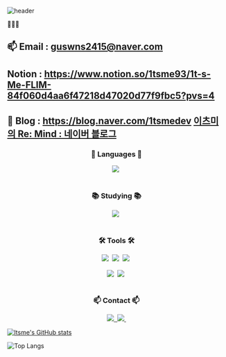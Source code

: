<!-- 타이틀 -->
![header](https://capsule-render.vercel.app/api?type=waving&color=gradient&reversal=true&height=200&section=header&text=lt's%20me%20Hub&fontSize=60)


<!-- 프로필 --> 🔭💬😄

📫 **Email** : guswns2415@naver.com
---
**Notion** : https://www.notion.so/1tsme93/1t-s-Me-FLIM-84f060d4aa6f47218d47020d77f9fbc5?pvs=4
---
🌱 **Blog** : https://blog.naver.com/1tsmedev
[이츠미의 Re: Mind : 네이버 블로그](https://blog.naver.com/1tsmedev)
---



<!--내용 부분-->
<h3 align="center">🔭 Languages 🔭</h3>
<div align="center">
  <img src="https://img.shields.io/badge/react-20232a.svg?style=for-the-badge&logo=react&logoColor=61DAFB" />&nbsp
</div>
<br>

<h3 align="center">📚 Studying 📚</h3>
<div align="center">
  <img src="https://img.shields.io/badge/typescript-007ACC.svg?style=for-the-badge&logo=typescript&logoColor=white" />&nbsp
</div>

<br>

<h3 align="center">🛠 Tools 🛠</h3>
<div align="center">
  <img src="https://img.shields.io/badge/git-F05033.svg?style=for-the-badge&logo=git&logoColor=white" />&nbsp
  <img src="https://img.shields.io/badge/github-181717.svg?style=for-the-badge&logo=github&logoColor=white" />&nbsp
  <img src="https://img.shields.io/badge/Notion-F3F3F3.svg?style=for-the-badge&logo=notion&logoColor=black" />&nbsp
</div>
<br>

<div align="center">
  <img src="https://img.shields.io/badge/VSCode-2C2C32.svg?style=for-the-badge&logo=visual-studio-code&logoColor=22ABF3" />&nbsp
  <img src="https://img.shields.io/badge/jupyter-2C2C32.svg?style=for-the-badge&logo=jupyter&logoColor=F37726" />&nbsp
</div>

<br>

<h3 align="center">📫 Contact 📫</h3>
<div align="center">
  <a href="https://velog.io/@oka1313">
    <img src="https://img.shields.io/badge/Velog-1EBC8F?style=for-the-badge&logo=velog&logoColor=white" />&nbsp
  </a>
  <a href="mailto:oka1313@gmail.com">
    <img
      src="https://img.shields.io/badge/oka1313@gmail.com-D14836?style=for-the-badge&logo=gmail&logoColor=white"/>&nbsp
  </a>
</div>



[![ltsme's GitHub stats](https://github-readme-stats.vercel.app/api?username=ltsme)](https://github.com/anuraghazra/github-readme-stats)

![Top Langs](https://github-readme-stats.vercel.app/api/top-langs/?username=ltsme&layout=compact)

